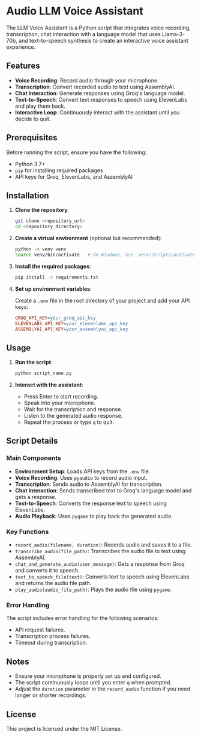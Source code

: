 # Audio LLM Voice Assistant

The LLM Voice Assistant is a Python script that integrates voice recording, transcription, chat interaction with a language model that uses Llama-3-70b, and text-to-speech synthesis to create an interactive voice assistant experience.

## Features

- **Voice Recording**: Record audio through your microphone.
- **Transcription**: Convert recorded audio to text using AssemblyAI.
- **Chat Interaction**: Generate responses using Groq's language model.
- **Text-to-Speech**: Convert text responses to speech using ElevenLabs and play them back.
- **Interactive Loop**: Continuously interact with the assistant until you decide to quit.

## Prerequisites

Before running the script, ensure you have the following:

- Python 3.7+
- `pip` for installing required packages
- API keys for Groq, ElevenLabs, and AssemblyAI

## Installation

1. **Clone the repository**:

    ```sh
    git clone <repository_url>
    cd <repository_directory>
    ```

2. **Create a virtual environment** (optional but recommended):

    ```sh
    python -m venv venv
    source venv/bin/activate   # On Windows, use `venv\Scripts\activate`
    ```

3. **Install the required packages**:

    ```sh
    pip install -r requirements.txt
    ```

4. **Set up environment variables**:

    Create a `.env` file in the root directory of your project and add your API keys:

    ```ini
    GROQ_API_KEY=your_groq_api_key
    ELEVENLABS_API_KEY=your_elevenlabs_api_key
    ASSEMBLYAI_API_KEY=your_assemblyai_api_key
    ```

## Usage

1. **Run the script**:

    ```sh
    python script_name.py
    ```

2. **Interact with the assistant**:

    - Press Enter to start recording.
    - Speak into your microphone.
    - Wait for the transcription and response.
    - Listen to the generated audio response.
    - Repeat the process or type `q` to quit.

## Script Details

### Main Components

- **Environment Setup**: Loads API keys from the `.env` file.
- **Voice Recording**: Uses `pyaudio` to record audio input.
- **Transcription**: Sends audio to AssemblyAI for transcription.
- **Chat Interaction**: Sends transcribed text to Groq's language model and gets a response.
- **Text-to-Speech**: Converts the response text to speech using ElevenLabs.
- **Audio Playback**: Uses `pygame` to play back the generated audio.

### Key Functions

- `record_audio(filename, duration)`: Records audio and saves it to a file.
- `transcribe_audio(file_path)`: Transcribes the audio file to text using AssemblyAI.
- `chat_and_generate_audio(user_message)`: Gets a response from Groq and converts it to speech.
- `text_to_speech_file(text)`: Converts text to speech using ElevenLabs and returns the audio file path.
- `play_audio(audio_file_path)`: Plays the audio file using `pygame`.

### Error Handling

The script includes error handling for the following scenarios:

- API request failures.
- Transcription process failures.
- Timeout during transcription.

## Notes

- Ensure your microphone is properly set up and configured.
- The script continuously loops until you enter `q` when prompted.
- Adjust the `duration` parameter in the `record_audio` function if you need longer or shorter recordings.

## License

This project is licensed under the MIT License.

